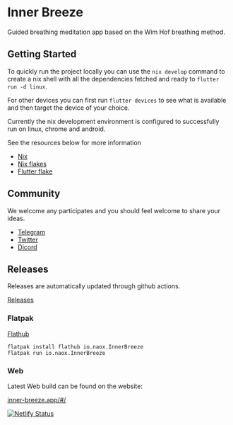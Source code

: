 # Inner Breeze
Guided breathing meditation app based on the Wim Hof breathing method.

## Getting Started
To quickly run the project locally you can use the ```nix develop``` command to create a nix shell with all the dependencies fetched and ready to ```flutter run -d linux```.

For other devices you can first run ```flutter devices``` to see what is available and then target the device of your choice.

Currently the nix development environment is configured to successfully run on linux, chrome and android.

See the resources below for more information

 - [Nix](https://nixos.org/)
 - [Nix flakes](https://nixos.wiki/wiki/Flakes)
 - [Flutter flake](https://github.com/waotzi/flutter-flake)

## Community
We welcome any participates and you should feel welcome to share your ideas.

- [Telegram](https://t.me/naoxio)
- [Twitter](https://twitter.com/naox_io)
- [Dicord](https://discord.gg/WWKtAJQtv5)

## Releases
Releases are automatically updated through github actions.

[Releases](https://github.com/naoxio/inner_breeze/releases)

### Flatpak
[Flathub](https://flathub.org/apps/io.naox.InnerBreeze)

```
flatpak install flathub io.naox.InnerBreeze
flatpak run io.naox.InnerBreeze
```

### Web
Latest Web build can be found on the website:

[inner-breeze.app/#/](https://inner-breeze.app/#/)

[![Netlify Status](https://api.netlify.com/api/v1/badges/9fe7d682-4647-42d3-8d29-53737c9ffe05/deploy-status)](https://app.netlify.com/sites/inbe/deploys)
